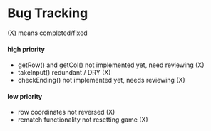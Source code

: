 # Bug Tracking

(X) means completed/fixed

#### high priority
- getRow() and getCol() not implemented yet, need reviewing (X)
- takeInput() redundant / DRY (X)
- checkEnding() not implemented yet, needs reviewing (X)

#### low priority
- row coordinates not reversed (X)
- rematch functionality not resetting game (X)